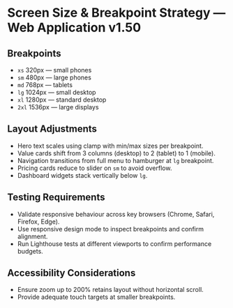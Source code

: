 # Screen Size & Breakpoint Strategy — Web Application v1.50

## Breakpoints
- `xs` 320px — small phones
- `sm` 480px — large phones
- `md` 768px — tablets
- `lg` 1024px — small desktop
- `xl` 1280px — standard desktop
- `2xl` 1536px — large displays

## Layout Adjustments
- Hero text scales using clamp with min/max sizes per breakpoint.
- Value cards shift from 3 columns (desktop) to 2 (tablet) to 1 (mobile).
- Navigation transitions from full menu to hamburger at `lg` breakpoint.
- Pricing cards reduce to slider on `sm` to avoid overflow.
- Dashboard widgets stack vertically below `lg`.

## Testing Requirements
- Validate responsive behaviour across key browsers (Chrome, Safari, Firefox, Edge).
- Use responsive design mode to inspect breakpoints and confirm alignment.
- Run Lighthouse tests at different viewports to confirm performance budgets.

## Accessibility Considerations
- Ensure zoom up to 200% retains layout without horizontal scroll.
- Provide adequate touch targets at smaller breakpoints.
